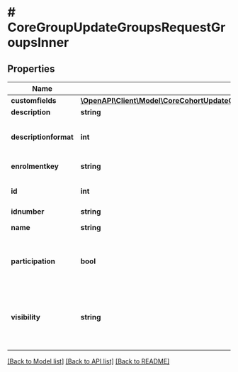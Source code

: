 # # CoreGroupUpdateGroupsRequestGroupsInner

## Properties

Name | Type | Description | Notes
------------ | ------------- | ------------- | -------------
**customfields** | [**\OpenAPI\Client\Model\CoreCohortUpdateCohortsRequestCohortsInnerCustomfieldsInner[]**](CoreCohortUpdateCohortsRequestCohortsInnerCustomfieldsInner.md) |  | [optional]
**description** | **string** | group description text | [optional]
**descriptionformat** | **int** | description format (1 &#x3D; HTML, 0 &#x3D; MOODLE, 2 &#x3D; PLAIN, or 4 &#x3D; MARKDOWN) | [optional] [default to 1]
**enrolmentkey** | **string** | group enrol secret phrase | [optional]
**id** | **int** | ID of the group | [optional] [default to null]
**idnumber** | **string** | id number | [optional]
**name** | **string** | multilang compatible name, course unique | [optional]
**participation** | **bool** | activity participation enabled? Only for \&quot;all\&quot; and \&quot;members\&quot; visibility | [optional] [default to null]
**visibility** | **string** | group visibility mode. 0 &#x3D; Visible to all. 1 &#x3D; Visible to members. 2 &#x3D; See own membership. 3 &#x3D; Membership is hidden. | [optional] [default to 'null']

[[Back to Model list]](../../README.md#models) [[Back to API list]](../../README.md#endpoints) [[Back to README]](../../README.md)
